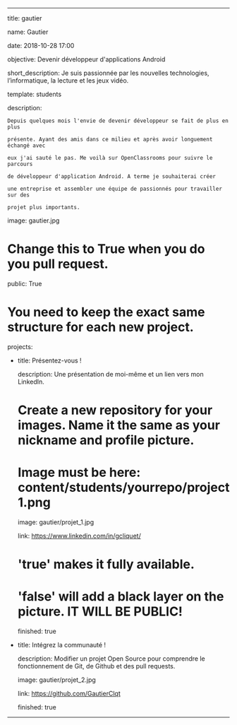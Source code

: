 ---

title: gautier

name: Gautier

date: 2018-10-28 17:00

objective: Devenir développeur d'applications Android

short_description: Je suis passionnée par les nouvelles technologies, l’informatique, la lecture et les jeux vidéo.

template: students

description:

    Depuis quelques mois l'envie de devenir développeur se fait de plus en plus
	
    présente. Ayant des amis dans ce milieu et après avoir longuement échangé avec
	
    eux j'ai sauté le pas. Me voilà sur OpenClassrooms pour suivre le parcours
	
    de développeur d'application Android. A terme je souhaiterai créer
	
	une entreprise et assembler une équipe de passionnés pour travailler sur des
	
	projet plus importants.
    
image: gautier.jpg

# Change this to True when you do you pull request.

public: True

# You need to keep the exact same structure for each new project.

projects:

  - title: Présentez-vous !

    description: Une présentation de moi-même et un lien vers mon LinkedIn.

    # Create a new repository for your images. Name it the same as your nickname and profile picture.

    # Image must be here: content/students/yourrepo/project1.png

    image: gautier/projet_1.jpg

    link: https://www.linkedin.com/in/gcliquet/

    # 'true' makes it fully available.

    # 'false' will add a black layer on the picture. IT WILL BE PUBLIC!

    finished: true

  - title: Intégrez la communauté !

    description: Modifier un projet Open Source pour comprendre le fonctionnement de Git, de Github et des pull requests. 

    image: gautier/projet_2.jpg

    link: https://github.com/GautierClqt

    finished: true

---